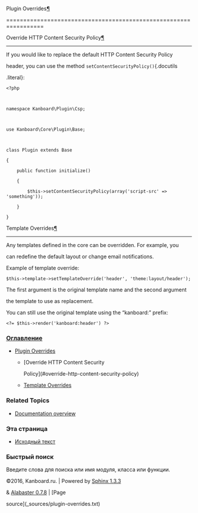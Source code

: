 Plugin Overrides[¶](#plugin-overrides "Ссылка на этот заголовок")

=================================================================



Override HTTP Content Security Policy[¶](#override-http-content-security-policy "Ссылка на этот заголовок")

-----------------------------------------------------------------------------------------------------------



If you would like to replace the default HTTP Content Security Policy

header, you can use the method `setContentSecurityPolicy()`{.docutils

.literal}:



    <?php



    namespace Kanboard\Plugin\Csp;



    use Kanboard\Core\Plugin\Base;



    class Plugin extends Base

    {

        public function initialize()

        {

            $this->setContentSecurityPolicy(array('script-src' => 'something'));

        }

    }



Template Overrides[¶](#template-overrides "Ссылка на этот заголовок")

---------------------------------------------------------------------



Any templates defined in the core can be overridden. For example, you

can redefine the default layout or change email notifications.



Example of template override:



    $this->template->setTemplateOverride('header', 'theme:layout/header');



The first argument is the original template name and the second argument

the template to use as replacement.



You can still use the original template using the “kanboard:” prefix:



    <?= $this->render('kanboard:header') ?>



### [Оглавление](index.markdown)



-   [Plugin Overrides](#)

    -   [Override HTTP Content Security

        Policy](#override-http-content-security-policy)

    -   [Template Overrides](#template-overrides)



### Related Topics



-   [Documentation overview](index.markdown)



### Эта страница



-   [Исходный текст](_sources/plugin-overrides.txt)



### Быстрый поиск



Введите слова для поиска или имя модуля, класса или функции.



©2016, Kanboard.ru. | Powered by [Sphinx 1.3.3](http://sphinx-doc.org/)

& [Alabaster 0.7.8](https://github.com/bitprophet/alabaster) | [Page

source](_sources/plugin-overrides.txt)

